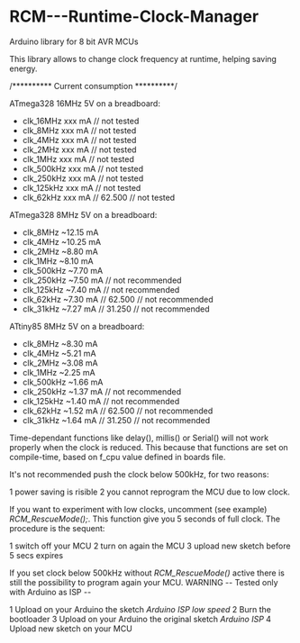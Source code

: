 # RCM---Runtime-Clock-Manager
Arduino library for 8 bit AVR MCUs

 This library allows to change clock frequency at runtime, helping saving energy.
 

 /********** Current consumption **********/
 
 ATmega328 16MHz 5V on a breadboard:

 *  clk_16MHz   xxx mA                  // not tested
 *  clk_8MHz    xxx mA                  // not tested
 *  clk_4MHz    xxx mA                  // not tested
 *  clk_2MHz    xxx mA                  // not tested
 *  clk_1MHz    xxx mA                  // not tested
 *  clk_500kHz  xxx mA                  // not tested
 *  clk_250kHz  xxx mA                  // not tested
 *  clk_125kHz  xxx mA                  // not tested
 *  clk_62kHz   xxx mA  // 62.500       // not tested
 
 ATmega328 8MHz 5V on a breadboard:

 *  clk_8MHz    ~12.15 mA
 *  clk_4MHz    ~10.25 mA  
 *  clk_2MHz    ~8.80 mA  
 *  clk_1MHz    ~8.10 mA  
 *  clk_500kHz  ~7.70 mA  
 *  clk_250kHz  ~7.50 mA                // not recommended
 *  clk_125kHz  ~7.40 mA                // not recommended
 *  clk_62kHz   ~7.30 mA  // 62.500     // not recommended
 *  clk_31kHz   ~7.27 mA  // 31.250     // not recommended
 
 ATtiny85 8MHz 5V on a breadboard:

 *  clk_8MHz    ~8.30 mA
 *  clk_4MHz    ~5.21 mA  
 *  clk_2MHz    ~3.08 mA  
 *  clk_1MHz    ~2.25 mA  
 *  clk_500kHz  ~1.66 mA  
 *  clk_250kHz  ~1.37 mA                // not recommended
 *  clk_125kHz  ~1.40 mA                // not recommended
 *  clk_62kHz   ~1.52 mA  // 62.500     // not recommended
 *  clk_31kHz   ~1.64 mA  // 31.250     // not recommended
 
 
 
Time-dependant functions like delay(), millis() or Serial() will not work properly when the clock is reduced. This because that functions are set on compile-time, based on f_cpu value defined in boards file.

It's not recommended push the clock below 500kHz, for two reasons: 

1 power saving is risible
2 you cannot reprogram the MCU due to low clock.

If you want to experiment with low clocks, uncomment (see example) _RCM_RescueMode();_. This function give you 5 seconds of full clock. The procedure is the sequent:

1 switch off your MCU
2 turn on again the MCU
3 upload new sketch before 5 secs expires

If you set clock below 500kHz without _RCM_RescueMode()_ active there is still the possibility to program again your MCU. WARNING -- Tested only with Arduino as ISP --

1 Upload on your Arduino the sketch _Arduino ISP low speed_
2 Burn the bootloader
3 Upload on your Arduino the original sketch _Arduino ISP_
4 Upload new sketch on your MCU
